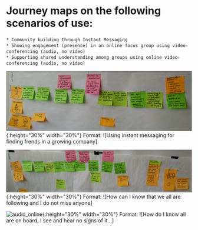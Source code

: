 

# Journey maps on the following scenarios of use:

    * Community building through Instant Messaging
    * Showing engagement (presence) in an online focus group using video-conferencing (audio, no video)
    * Supporting shared understanding among groups using online video-conferencing (audio, no video)

![community_building](images/community_building_slack.jpg){:height="30%" width="30%"}
Format: ![Using instant messaging for finding frends in a growing company]

![facilitation_online](images/facilitation_online_conference.jpg){:height="30%" width="30%"}
Format: ![How can I know that we all are following and I do not miss anyone]

![audio_online](images/group_discussion_videoconference){:height="30%" width="30%"}
Format: ![How do I know all are on board, I see and hear no signs of it...]
